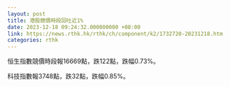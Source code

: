 ```yaml
---
layout: post
title: 港股競價時段回吐近1%
date: 2023-12-18 09:24:32.000000000 +08:00
link: https://news.rthk.hk/rthk/ch/component/k2/1732720-20231218.htm
categories: rthk
---
```


恒生指數競價時段報16669點，跌122點，跌幅0.73%。

科技指數報3748點，跌32點，跌幅0.85%。
